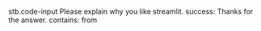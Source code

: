 stb.code-input
Please explain why you like streamlit.
success: Thanks for the answer.
contains: from